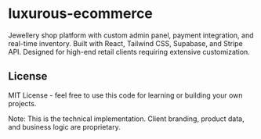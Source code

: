 # luxurous-ecommerce
Jewellery shop  platform with custom admin panel, payment integration, and real-time inventory. Built with React, Tailwind CSS, Supabase, and Stripe API. Designed for high-end retail clients requiring extensive customization.

## License

MIT License - feel free to use this code for learning or building your own projects.

Note: This is the technical implementation. Client branding, product data, and business logic are proprietary.

